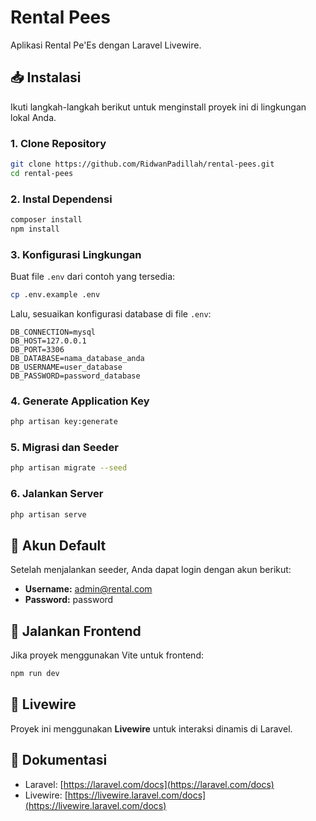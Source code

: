 # Rental Pees

Aplikasi Rental Pe'Es dengan Laravel Livewire.

## 📥 Instalasi

Ikuti langkah-langkah berikut untuk menginstall proyek ini di lingkungan lokal Anda.

### 1. Clone Repository
```sh
git clone https://github.com/RidwanPadillah/rental-pees.git
cd rental-pees
```

### 2. Instal Dependensi
```sh
composer install
npm install
```

### 3. Konfigurasi Lingkungan
Buat file `.env` dari contoh yang tersedia:
```sh
cp .env.example .env
```
Lalu, sesuaikan konfigurasi database di file `.env`:
```
DB_CONNECTION=mysql
DB_HOST=127.0.0.1
DB_PORT=3306
DB_DATABASE=nama_database_anda
DB_USERNAME=user_database
DB_PASSWORD=password_database
```

### 4. Generate Application Key
```sh
php artisan key:generate
```

### 5. Migrasi dan Seeder
```sh
php artisan migrate --seed
```

### 6. Jalankan Server
```sh
php artisan serve
```

## 🔑 Akun Default
Setelah menjalankan seeder, Anda dapat login dengan akun berikut:
- **Username:** admin@rental.com
- **Password:** password

## 🚀 Jalankan Frontend
Jika proyek menggunakan Vite untuk frontend:
```sh
npm run dev
```

## 🎯 Livewire
Proyek ini menggunakan **Livewire** untuk interaksi dinamis di Laravel.

## 🔗 Dokumentasi
- Laravel: [https://laravel.com/docs](https://laravel.com/docs)
- Livewire: [https://livewire.laravel.com/docs](https://livewire.laravel.com/docs)
